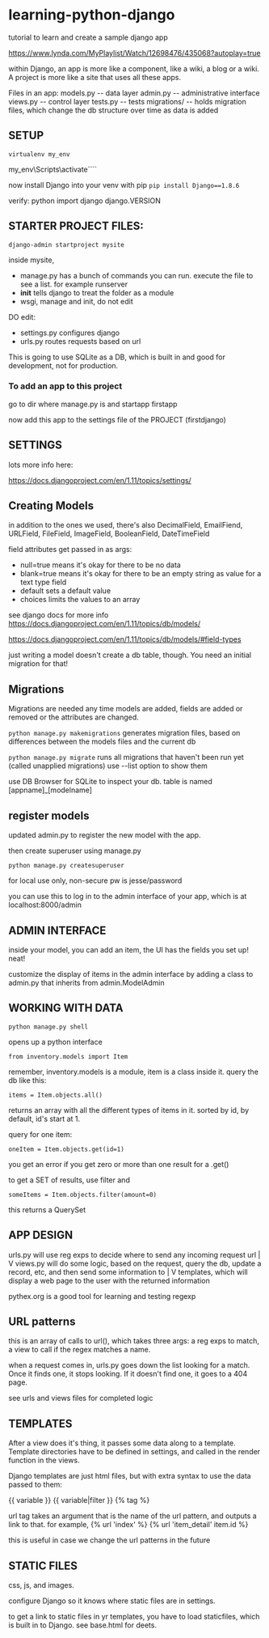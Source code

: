 # learning-python-django
tutorial to learn and create a sample django app


https://www.lynda.com/MyPlaylist/Watch/12698476/435068?autoplay=true

within Django, an app is more like a component, like a wiki, a blog or a wiki. A project is more like a site that uses all these apps. 

Files in an app:
models.py -- data layer
admin.py -- administrative interface
views.py -- control layer
tests.py -- tests
migrations/ -- holds migration files, which change the db structure over time as data is added 

## SETUP

````virtualenv my_env````

my_env\Scripts\activate````

now install Django into your venv with pip
````pip install Django==1.8.6````

verify:
python
    import django 
    django.VERSION


## STARTER PROJECT FILES:
````django-admin startproject mysite````

inside mysite, 
* manage.py has a bunch of commands you can run. execute the file to see a list. for example runserver
* __init__ tells django to treat the folder as a module
* wsgi, manage and init, do not edit

DO edit:
* settings.py configures django
* urls.py routes requests based on url

This is going to use SQLite as a DB, which is built in and good for development, not for production. 

### To add an app to this project

go to dir where manage.py is and startapp firstapp

now add this app to the settings file of the PROJECT (firstdjango)

## SETTINGS

lots more info here:

https://docs.djangoproject.com/en/1.11/topics/settings/

## Creating Models

in addition to the ones we used, 
there's also DecimalField, EmailFiend, URLField, FileField, ImageField, BooleanField, DateTimeField

field attributes get passed in as args:
* null=true means it's okay for there to be no data
* blank=true means it's okay for there to be an empty string as value for a text type field
* default sets a default value
* choices limits the values to an array

see django docs for more info https://docs.djangoproject.com/en/1.11/topics/db/models/

https://docs.djangoproject.com/en/1.11/topics/db/models/#field-types

just writing a model doesn't create a db table, though. You need an initial migration for that!

## Migrations

Migrations are needed any time models are added, fields are added or removed or the attributes are changed.

````python manage.py makemigrations````
generates migration files, based on differences between the models files and the current db

````python manage.py migrate````
runs all migrations that haven't been run yet (called unapplied migrations)
use --list option to show them

use DB Browser for SQLite to inspect your db. table is named [appname]_[modelname]

## register models

updated admin.py to register the new model with the app. 

then create superuser using manage.py

````python manage.py createsuperuser````

for local use only, non-secure pw is jesse/password

you can use this to log in to the admin interface of your app, which is at localhost:8000/admin

## ADMIN INTERFACE

inside your model, you can add an item, the UI has the fields you set up! neat!

customize the display of items in the admin interface by adding a class to admin.py that inherits from admin.ModelAdmin

## WORKING WITH DATA

````python manage.py shell````

opens up a python interface

````from inventory.models import Item````

remember, inventory.models is a module, item is a class inside it. query the db like this:

````items = Item.objects.all()````

returns an array with all the different types of items in it. sorted by id, by default, id's start at 1.

query for one item:

````oneItem = Item.objects.get(id=1)````

you get an error if you get zero or more than one result for a .get()

to get a SET of results, use filter and 

````someItems = Item.objects.filter(amount=0)````

this returns a QuerySet

## APP DESIGN
urls.py will use reg exps to decide where to send any incoming request url
|
V
views.py will do some logic, based on the request, query the db, update a record, etc, and then send some information to
|
V
templates, which will display a web page to the user with the returned information

pythex.org is a good tool for learning and testing regexp

## URL patterns
this is an array of calls to url(), which takes three args:
a reg exps to match, 
a view to call if the regex matches
a name.

when a request comes in, urls.py goes down the list looking for a match. Once it finds one, it stops looking. If it doesn't find one, it goes to a 404 page.

see urls and views files for completed logic

## TEMPLATES
After a view does it's thing, it passes some data along to a template. Template directories have to be defined in settings, and called in the render function in the views.

Django templates are just html files, but with extra syntax to use the data passed to them:

{{ variable }} {{ variable|filter }}
{% tag %}

url tag takes an argument that is the name of the url pattern, and outputs a link to that. for example, {% url 'index' %} {% url 'item_detail' item.id %}

this is useful in case we change the url patterns in the future

## STATIC FILES

css, js, and images. 

configure Django so it knows where static files are in settings.

to get a link to static files in yr templates, you have to load staticfiles, which is built in to Django. see base.html for deets.